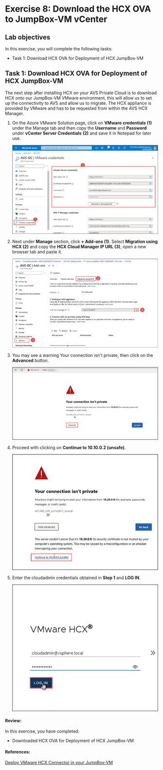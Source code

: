 # Exercise 8: Download the HCX OVA to JumpBox-VM vCenter

## Lab objectives

In this exercise, you will complete the following tasks:

+ Task 1: Download HCX OVA for Deployment of HCX JumpBox-VM


## Task 1: Download HCX OVA for Deployment of HCX JumpBox-VM

The next step after installing HCX on your AVS Private Cloud is to download HCX onto our JumpBox-VM VMware environment, this will allow us to set up the connectivity to AVS and allow us to migrate. The HCX appliance is provided by VMware and has to be requested from within the AVS HCX Manager.

1. On the Azure VMware Solution page, click on **VMware credentials (1)** under the Manage tab and then copy the **Username** and **Password** under **vCenter Server Credentials** **(2)** and save it in Notepad for later use.

   ![](../Images/3.2.jpg)
  
2. Next under **Manage** section, click **+ Add-ons (1)**. Select **Migration using HCX (2)** and copy the **HCX Cloud Manager IP URL (3)**, open a new browser tab and paste it. 

   ![](../Images/Mod2Task2Pic1.png)

3. You may see a warning Your connection isn't private, then click on the **Advanced** button.

    ![](../Images/Mod2Task2Pic2.png)

4. Proceed with clicking on **Continue to 10.10.0.2 (unsafe)**.   

    ![](../Images/Mod2Task2Pic3.png)
    
5. Enter the cloudadmin credentials obtained in **Step 1** and **LOG IN**.  

    ![](../Images/Mod2Task2Pic4.png)

#### Review:
In this exercise, you have completed:

  - Downloaded HCX OVA for Deployment of HCX JumpBox-VM

#### References:
[Deploy VMware HCX Connector in your JumpBox-VM](https://blogs.oracle.com/cloud-infrastructure/post/deploy-vmware-hcx-connector-in-your-on-premises-vmware-environment-and-establish-a-site-pairing-with-oracle-cloud-vmware-solution)
